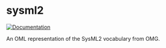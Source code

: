 # sysml2

[![Documentation](https://img.shields.io/badge/Version-202407-blue)](https://github.com/Systems-Modeling/SysML-v2-Pilot-Implementation) 

An OML representation of the SysML2 vocabulary from OMG.
